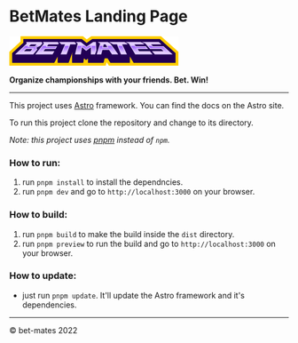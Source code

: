 # BetMates Landing Page

![Bet Mates Logo](/public/logo.png)

**Organize championships with your friends. Bet. Win!**

---
This project uses [Astro](https://astro.build) framework.
You can find the docs on the Astro site.

To run this project clone the repository and change to its directory.

*Note: this project uses [pnpm](https://pnpm.io) instead of `npm`.*

### How to run:

1. run `pnpm install` to install the dependncies.
2. run `pnpm dev` and go to `http://localhost:3000` on your browser.

### How to build:

1. run `pnpm build` to make the build inside the `dist` directory.
2. run `pnpm preview` to run the build and go to `http://localhost:3000` on your browser.

### How to update:

* just run `pnpm update`. It'll update the Astro framework and it's dependencies.
---
&copy; bet-mates 2022
